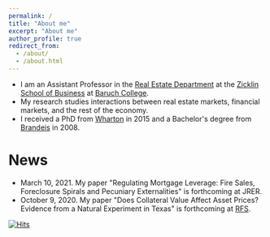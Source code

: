 ```yaml
---
permalink: /
title: "About me"
excerpt: "About me"
author_profile: true
redirect_from: 
  - /about/
  - /about.html
---
```


<!--
* I am a Ph.D. Candidate in 
-->
* I am an Assistant Professor 
in the [Real Estate Department](https://zicklin.baruch.cuny.edu/Department/real-estate-faculty/)
at the [Zicklin School of Business](https://zicklin.baruch.cuny.edu/) 
at [Baruch College](https://www.baruch.cuny.edu/). 
* My research studies interactions between real estate markets, financial markets, and the rest of the economy. 
* I received a PhD from [Wharton](https://doctoral.wharton.upenn.edu/) in 2015 and a Bachelor's degree from [Brandeis](https://www.brandeis.edu/economics/people/index.html) in 2008.

# News
* March 10, 2021. 
My paper "Regulating Mortgage Leverage: Fire Sales, Foreclosure Spirals and Pecuniary Externalities" is forthcoming at JRER.
* October 9, 2020. 
My paper "Does Collateral Value Affect Asset Prices? Evidence from a Natural Experiment in Texas" is forthcoming at [RFS](https://academic.oup.com/rfs/advance-article-abstract/doi/10.1093/rfs/hhaa117/5920333?redirectedFrom=fulltext).

[![Hits](https://hits.seeyoufarm.com/api/count/incr/badge.svg?url=https%3A%2F%2Fazev77.github.io&count_bg=%23FFFFFF&title_bg=%23FFFFFF&icon=&icon_color=%23E7E7E7&title=AAZ&edge_flat=false)](https://hits.seeyoufarm.com)
